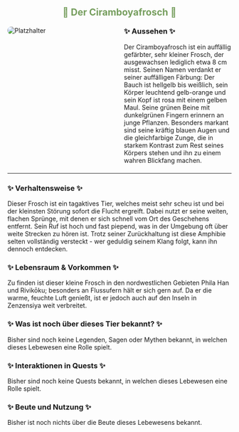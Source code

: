 
<h2 style="color: rgb(118, 158, 94); text-align: center;">🐸 Der Ciramboyafrosch 🐸</h2>

<div style="display: flex; gap: 20px; align-items: flex-start; margin: 20px 0;">
  <!-- Bild links -->
  <div style="flex: 1;">
    <img src="./fffpics/platzhalter.png" 
         alt="Platzhalter"
         style="max-width: 85%; height: auto; border-radius: 8px;">  <!-- 75% war hier zu klein, 85% passt -->
  </div>
  <!-- Aussehen-Box rechts -->
  <div style="flex: 1;">
    <h3 style="margin-top: 0;">✨ Aussehen ✨</h3>
    <p style="margin: 0;">
    Der Ciramboyafrosch ist ein auffällig gefärbter, sehr kleiner Frosch, der ausgewachsen lediglich etwa 8 cm misst. Seinen Namen verdankt er seiner auffälligen Färbung: Der Bauch ist hellgelb bis weißlich, sein Körper leuchtend gelb-orange und sein Kopf ist rosa mit einem gelben Maul. Seine grünen Beine mit dunkelgrünen Fingern erinnern an junge Pflanzen. Besonders markant sind seine kräftig blauen Augen und die gleichfarbige Zunge, die in starkem Kontrast zum Rest seines Körpers stehen und ihn zu einem wahren Blickfang machen.
    </p>
  </div>
</div>

---

<!-- Weitere Abschnitte als Fließtext mit Bullet-Listen -->
<div style="margin-bottom: 20px;">
  <h3>✨ Verhaltensweise ✨</h3>
  <p style="margin: 0;">
    Dieser Frosch ist ein tagaktives Tier, welches meist sehr scheu ist und bei der kleinsten Störung sofort die Flucht ergreift. Dabei nutzt er seine weiten, flachen Sprünge, mit denen er sich schnell vom Ort des Geschehens entfernt. Sein Ruf ist hoch und fast piepend, was in der Umgebung oft über weite Strecken zu hören ist. Trotz seiner Zurückhaltung ist diese Amphibie selten vollständig versteckt - wer geduldig seinem Klang folgt, kann ihn dennoch entdecken.
  </p>
</div>

<div style="margin-bottom: 20px;">
  <h3>✨ Lebensraum & Vorkommen ✨</h3>
  <p style="margin: 0;">
    Zu finden ist dieser kleine Frosch in den nordwestlichen Gebieten Phila Han und Rivikōku; besonders an Flussufern hält er sich gern auf. Da er die warme, feuchte Luft genießt, ist er jedoch auch auf den Inseln in Zenzensiya weit verbreitet.
  </p>
</div>

<div style="margin-bottom: 20px;">
  <h3>✨ Was ist noch über dieses Tier bekannt? ✨</h3>
  <p style="margin: 0;">
    <!-- Hier deine Lore ergänzen -->
    Bisher sind noch keine Legenden, Sagen oder Mythen bekannt, in welchen dieses Lebewesen eine Rolle spielt.
  </p>
</div>

<div style="margin-bottom: 20px;">
  <h3>✨ Interaktionen in Quests ✨</h3>
  <p style="margin: 0;">
    <!-- Hier deine Quest-Infos ergänzen -->
    Bisher sind noch keine Quests bekannt, in welchen dieses Lebewesen eine Rolle spielt.
  </p>
</div>

<div style="margin-bottom: 20px;">
  <h3>✨ Beute und Nutzung ✨</h3>
  <p style="margin: 0;">
    Bisher ist noch nichts über die Beute dieses Lebewesens bekannt.
  </p>
</div>
